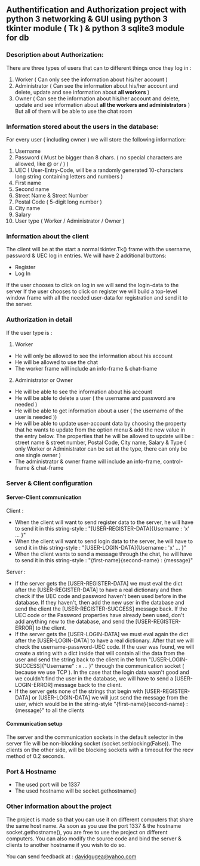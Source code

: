 ## Authentification and Authorization project with python 3 networking & GUI using python 3 tkinter module ( Tk ) & python 3 sqlite3 module for db
### Description about Authorization:
There are three types of users that can to different things once they log in :
1. Worker ( Can only see the information about his/her account ) 
2. Administrator ( Can see the information about his/her account and delete, update and see information about **all workers** )
3. Owner ( Can see the information about his/her account and delete, update and see information about **all the workers and administrators** ) 
But all of them will be able to use the chat room

### Information stored about the users in the database:
For every user ( including owner ) we will store the following information:
1. Username
2. Password ( Must be bigger than 8 chars. ( no special characters are allowed, like @ or / ) ) 
3. UEC ( User-Entry-Code, will be a randomly generated 10-characters long string containing letters and numbers )
4. First name
5. Second name
6. Street Name & Street Number
7. Postal Code ( 5-digit long number )
8. City name
9. Salary
10. User type ( Worker / Administrator / Owner )

### Information about the client
The client will be at the start a normal tkinter.Tk() frame with the username, password & UEC log in entries. We will have 2 additional buttons:

- Register
- Log In 

If the user chooses to click on log in we will send the login-data to the server
If the user chooses to click on register we will build a top-level window frame with all the needed user-data for registration and send it to the server.

### Authorization in detail
If the user type is :
1. Worker
- He will only be allowed to see the information about his account 
- He will be allowed to use the chat
- The worker frame will include an info-frame & chat-frame

2. Administrator or Owner
- He will be able to see the information about his account 
- He will be able to delete a user ( the username and password are needed )
- He will be able to get information about a user ( the username of the user is needed ))
- He will be able to update user-account data by choosing the property that he wants to update from the option menu & add the new value in the entry below. The properties that he will be allowed to update will be : street name & street number, Postal Code, City name, Salary & Type ( only Worker or Administrator can be set at the type, there can only be one single owner )
- The administrator & owner frame will include an info-frame, control-frame & chat-frame

### Server & Client configuration
#### Server-Client communication
Client :
- When the client will want to send register data to the server, he will have to send it in this string-style : "[USER-REGISTER-DATA]{Username : 'x' ... }"
- When the client will want to send login data to the server, he will have to send it in this string-style : "[USER-LOGIN-DATA]{Username : 'x' ... }"
- When the client wants to send a message through the chat, he will have to send it in this string-style : "{first-name}{second-name} : {message}"

Server : 
- If the server gets the [USER-REGISTER-DATA] we must eval the dict after the [USER-REGISTER-DATA] to have a real dictionary and then check if the UEC code and password haven't been used before in the database. If they haven't, then add the new user in the database and send the client the [USER-REGISTER-SUCCESS] message back. If the UEC code or the Password properties have already been used, don't add anything new to the database, and send the [USER-REGISTER-ERROR] to the client.
- If the server gets the [USER-LOGIN-DATA] we must eval again the dict after the [USER-LOGIN-DATA] to have a real dictionary. After that we will check the username-password-UEC code. If the user was found, we will create a string with a dict inside that will contain all the data from the user and send the string back to the client in the form "[USER-LOGIN-SUCCESS]{"Username" : x ... }" through the communication socket ( because we use TCP ). In the case that the login data wasn't good and we couldn't find the user in the database, we will have to send a [USER-LOGIN-ERROR] message back to the client.
- If the server gets none of the strings that begin with [USER-REGISTER-DATA] or [USER-LOGIN-DATA] we will just send the message from the user, which would be in the string-style "{first-name}{second-name} : {message}" to all the clients
#### Communication setup
The server and the communication sockets in the default selector in the server file will be non-blocking socket (socket.setblocking(False)). The clients on the other side, will be blocking sockets with a timeout for the recv method of 0.2 seconds.

### Port & Hostname
* The used port will be 1337
* The used hostname will be socket.gethostname()

### Other information about the project 
The project is made so that you can use it on different computers that share the same host name.
As soon as you use the port 1337 & the hostname socket.gethostname(), you are free to use the project on different computers. You can also modify the source code and bind the server & clients to another hostname if you wish to do so.

You can send feedback at : davidgugea@yahoo.com